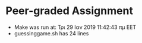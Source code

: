 # Peer-graded Assignment
- Make was run at: Τρι 29 Ιαν 2019 11:42:43 πμ EET
- guessinggame.sh has 24 lines
